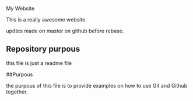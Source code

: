 My Website

This is a really awesome website.

updtes made on master on github before rebase.

## Repository purpous

this file is just a readme file

##Purpous

the purpous of this file is to provide examples on how to use Git and Github together.
